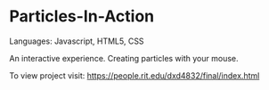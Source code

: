 # Particles-In-Action
Languages: Javascript, HTML5, CSS

An interactive experience. Creating particles with your mouse.

To view project visit: https://people.rit.edu/dxd4832/final/index.html 

